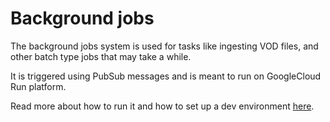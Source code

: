 # Background jobs

The background jobs system is used for tasks like ingesting VOD files, and other
batch type jobs that may take a while.

It is triggered using PubSub messages and is meant to run on GoogleCloud Run platform.

Read more about how to run it and how to set up a dev environment [here](cmd/jobs/README.md).
